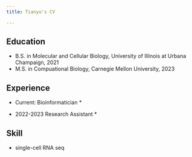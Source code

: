 ```yaml
---
title: Tianyu's CV

---
```


## Education
* B.S. in Molecular and Cellular Biology, University of Illinois at Urbana Champaign, 2021
* M.S. in Compuational Biology, Carnegie Mellon University, 2023

## Experience
* Current: Bioinformatician
	* 

* 2022-2023 Research Assistant
	* 

## Skill
- single-cell RNA seq